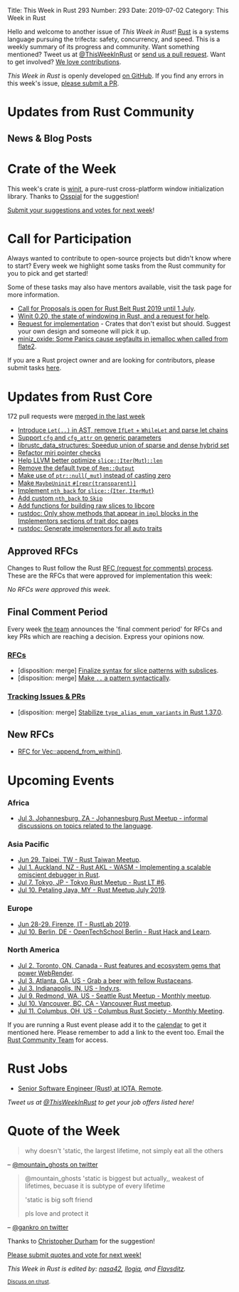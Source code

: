 Title: This Week in Rust 293
Number: 293
Date: 2019-07-02
Category: This Week in Rust

Hello and welcome to another issue of *This Week in Rust*!
[Rust](http://rust-lang.org) is a systems language pursuing the trifecta: safety, concurrency, and speed.
This is a weekly summary of its progress and community.
Want something mentioned? Tweet us at [@ThisWeekInRust](https://twitter.com/ThisWeekInRust) or [send us a pull request](https://github.com/cmr/this-week-in-rust).
Want to get involved? [We love contributions](https://github.com/rust-lang/rust/blob/master/CONTRIBUTING.md).

*This Week in Rust* is openly developed [on GitHub](https://github.com/cmr/this-week-in-rust).
If you find any errors in this week's issue, [please submit a PR](https://github.com/cmr/this-week-in-rust/pulls).

# Updates from Rust Community

## News & Blog Posts

# Crate of the Week

This week's crate is [winit](https://github.com/rust-windowing/winit), a pure-rust cross-platform window initialization library. Thanks to [Osspial](https://users.rust-lang.org/t/crate-of-the-week/2704/572) for the suggestion!

[Submit your suggestions and votes for next week][submit_crate]!

[submit_crate]: https://users.rust-lang.org/t/crate-of-the-week/2704

# Call for Participation

Always wanted to contribute to open-source projects but didn't know where to start?
Every week we highlight some tasks from the Rust community for you to pick and get started!

Some of these tasks may also have mentors available, visit the task page for more information.

* [Call for Proposals is open for Rust Belt Rust 2019 until 1 July](http://cfp.rust-belt-rust.com/).
* [Winit 0.20, the state of windowing in Rust, and a request for help](https://users.rust-lang.org/t/winit-0-20-the-state-of-windowing-in-rust-and-a-request-for-help/29485).
* [Request for implementation](https://github.com/dtolnay/request-for-implementation/) - Crates that don't exist but should. Suggest your own design and someone will pick it up.
* [miniz_oxide: Some Panics cause segfaults in jemalloc when called from flate2](https://github.com/Frommi/miniz_oxide/issues/14).

If you are a Rust project owner and are looking for contributors, please submit tasks [here][guidelines].

[guidelines]: https://users.rust-lang.org/t/twir-call-for-participation/4821

# Updates from Rust Core

172 pull requests were [merged in the last week][merged]

[merged]: https://github.com/search?q=is%3Apr+org%3Arust-lang+is%3Amerged+merged%3A2019-06-17..2019-06-24

* [Introduce `Let(..)` in AST, remove `IfLet` + `WhileLet` and parse let chains](https://github.com/rust-lang/rust/pull/60861)
* [Support `cfg` and `cfg_attr` on generic parameters](https://github.com/rust-lang/rust/pull/61547)
* [librustc_data_structures: Speedup union of sparse and dense hybrid set](https://github.com/rust-lang/rust/pull/61020)
* [Refactor miri pointer checks](https://github.com/rust-lang/rust/pull/62081)
* [Help LLVM better optimize `slice::Iter`(`Mut`)`::len`](https://github.com/rust-lang/rust/pull/61885)
* [Remove the default type of `Rem::Output`](https://github.com/rust-lang/rust/pull/61874)
* [Make use of `ptr::null`(`_mut`) instead of casting zero](https://github.com/rust-lang/rust/pull/61864)
* [Make `MaybeUninit` `#[repr(transparent)]`](https://github.com/rust-lang/rust/pull/61802)
* [Implement `nth_back` for `slice::`{`Iter`, `IterMut`}](https://github.com/rust-lang/rust/pull/60772)
* [Add custom `nth_back` to `Skip`](https://github.com/rust-lang/rust/pull/60454)
* [Add functions for building raw slices to libcore](https://github.com/rust-lang/rust/pull/60667)
* [rustdoc: Only show methods that appear in `impl` blocks in the Implementors sections of trait doc pages](https://github.com/rust-lang/rust/pull/61505)
* [rustdoc: Generate implementors for all auto traits](https://github.com/rust-lang/rust/pull/60293)

## Approved RFCs

Changes to Rust follow the Rust [RFC (request for comments)
process](https://github.com/rust-lang/rfcs#rust-rfcs). These
are the RFCs that were approved for implementation this week:

*No RFCs were approved this week.*

## Final Comment Period

Every week [the team](https://www.rust-lang.org/team.html) announces the
'final comment period' for RFCs and key PRs which are reaching a
decision. Express your opinions now.

### [RFCs](https://github.com/rust-lang/rfcs/labels/final-comment-period)

* [disposition: merge] [Finalize syntax for slice patterns with subslices](https://github.com/rust-lang/rfcs/pull/2359).
* [disposition: merge] [Make `..` a pattern syntactically](https://github.com/rust-lang/rfcs/pull/2707).

### [Tracking Issues & PRs](https://github.com/rust-lang/rust/labels/final-comment-period)

* [disposition: merge] [Stabilize `type_alias_enum_variants` in Rust 1.37.0](https://github.com/rust-lang/rust/pull/61682).

## New RFCs

* [RFC for Vec::append_from_within()](https://github.com/rust-lang/rfcs/pull/2714).

# Upcoming Events

### Africa

* [Jul  3. Johannesburg, ZA - Johannesburg Rust Meetup - informal discussions on topics related to the language](https://www.meetup.com/Johannesburg-Rust-Meetup/events/dgqmbryzkbfb/).

### Asia Pacific

* [Jun 29. Taipei, TW - Rust Taiwan Meetup](https://www.facebook.com/events/2824830874225735/).
* [Jul  1. Auckland, NZ - Rust AKL - WASM - Implementing a scalable omiscient debugger in Rust](https://www.meetup.com/rust-akl/events/259480968/).
* [Jul  7. Tokyo, JP - Tokyo Rust Meetup - Rust LT #6](https://rust.connpass.com/event/133657/).
* [Jul 10. Petaling Jaya, MY - Rust Meetup July 2019](https://docs.google.com/forms/d/e/1FAIpQLSeyDIRlKFE0h4gJ8cxL6tz_3G4p7k4okZZBNhGbuitlOqBJOg/viewform).

### Europe

* [Jun 28-29. Firenze, IT - RustLab 2019](https://www.rustlab.it/).
* [Jul 10. Berlin, DE - OpenTechSchool Berlin - Rust Hack and Learn](https://www.meetup.com/opentechschool-berlin/events/gkkttqyzkbnb/).

### North America

* [Jul  2. Toronto, ON, Canada - Rust features and ecosystem gems that power WebRender](https://www.meetup.com/Rust-Toronto/events/261238938/).
* [Jul  3. Atlanta, GA, US - Grab a beer with fellow Rustaceans](https://www.meetup.com/Rust-ATL/events/kkzkxqyzkbfb/).
* [Jul  3. Indianapolis, IN, US - Indy.rs](https://www.meetup.com/indyrs/events/mffbtpyzkbfb/).
* [Jul  9. Redmond, WA, US - Seattle Rust Meetup - Monthly meetup](https://www.meetup.com/Seattle-Rust-Meetup/events/gfnncryzkbmb/).
* [Jul 10. Vancouver, BC, CA - Vancouver Rust meetup](https://www.meetup.com/Vancouver-Rust/events/fzqqwqyzkbnb/).
* [Jul 11. Columbus, OH, US - Columbus Rust Society - Monthly Meeting](https://www.meetup.com/columbus-rs/events/dbcfrpyzkbpb/).

If you are running a Rust event please add it to the [calendar] to get
it mentioned here. Please remember to add a link to the event too.
Email the [Rust Community Team][community] for access.

[calendar]: https://www.google.com/calendar/embed?src=apd9vmbc22egenmtu5l6c5jbfc%40group.calendar.google.com
[community]: mailto:community-team@rust-lang.org

# Rust Jobs

* [Senior Software Engineer (Rust) at IOTA, Remote](https://iota.bamboohr.com/jobs/view.php?id=90).

*Tweet us at [@ThisWeekInRust](https://twitter.com/ThisWeekInRust) to get your job offers listed here!*

# Quote of the Week

> why doesn't 'static, the largest lifetime, not simply eat all the others

– [@mountain_ghosts on twitter](https://twitter.com/mountain_ghosts/status/1133406976002674688?s=09)

> @mountain_ghosts 'static is biggest but actually,, weakest of lifetimes, becuase it is subtype of every lifetime
>
> 'static is big soft friend
>
> pls love and protect it

– [@gankro on twitter](https://twitter.com/Gankro/status/1133435497806815232?s=09)

Thanks to [Christopher Durham](https://users.rust-lang.org/t/twir-quote-of-the-week/328/654) for the suggestion!

[Please submit quotes and vote for next week!](https://users.rust-lang.org/t/twir-quote-of-the-week/328)

*This Week in Rust is edited by: [nasa42](https://github.com/nasa42), [llogiq](https://github.com/llogiq), and [Flavsditz](https://github.com/Flavsditz).*

<small>[Discuss on r/rust]().</small>

